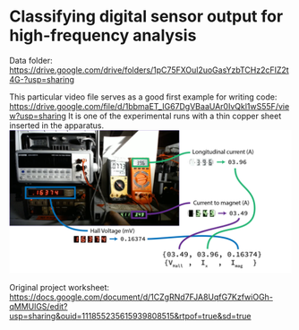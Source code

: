 # Classifying digital sensor output for high-frequency analysis

Data folder: https://drive.google.com/drive/folders/1pC75FXOul2uoGasYzbTCHz2cFIZ2t4G-?usp=sharing

This particular video file serves as a good first example for writing code: https://drive.google.com/file/d/1bbmaET_IG67DgVBaaUAr0IvQkl1wS55F/view?usp=sharing
It is one of the experimental runs with a thin copper sheet inserted in the apparatus.
![](exampleLabelsFromOrig.png)

Original project worksheet: https://docs.google.com/document/d/1CZgRNd7FJA8UqfG7KzfwiOGh-qMMUlGS/edit?usp=sharing&ouid=111855235615939808515&rtpof=true&sd=true

